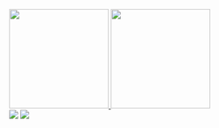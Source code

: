 <div align="left">
  <a href="https://github.com/ghmigliorini">
  <img height="180em" src="https://github-readme-stats.vercel.app/api/top-langs/?username=ghmigliorini&layout=compact&langs_count=7"/>
  <img height="180em" src="https://github-readme-stats.vercel.app/api?username=ghmigliorini&show_icons=true&include_all_commits=true&count_private=true"/>
</div>

<div align="left">
  <a href="https://www.linkedin.com/in/gustavo-h-migliorini-87a00b35" target="_blank"><img src="https://img.shields.io/badge/-LinkedIn-%230077B5?style=for-the-badge&logo=linkedin&logoColor=white" target="_blank"></a>
  <a href="https://www.researchgate.net/profile/Gustavo-H-Migliorini" target="_blank"><img src="https://img.shields.io/badge/-researchgate-00CCBB?style=for-the-badge&logo=researchgate&logoColor=white" target="_blank"></a>
</div>
